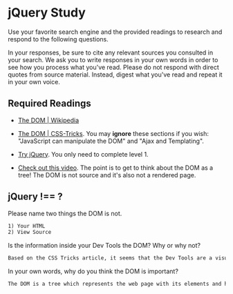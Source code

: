 # jQuery Study

Use your favorite search engine and the provided readings to research and
respond to the following questions.

In your responses, be sure to cite any relevant sources you consulted in your
search. We ask you to write responses in your own words in order to see how you
process what you've read. Please do not respond with direct quotes from source
material. Instead, digest what you've read and repeat it in your own voice.

## Required Readings

-   [The DOM | Wikipedia](https://en.wikipedia.org/wiki/Document_Object_Model)

-   [The DOM | CSS-Tricks](https://css-tricks.com/dom/). You may **ignore**
    these sections if you wish: "JavaScript can manipulate the DOM" and "Ajax
    and Templating".

-   [Try jQuery](http://try.jquery.com/). You only need to complete level 1.

-   [Check out this video](https://www.youtube.com/watch?v=n1cKlKM3jYI). The
point is to get to think about the DOM as a tree! The DOM is not source and
it's also not a rendered page.

## jQuery !== ?

Please name two things the DOM is not.

```md
1) Your HTML
2) View Source
```

Is the information inside your Dev Tools the DOM? Why or why not?

```md
Based on the CSS Tricks article, it seems that the Dev Tools are a visual representation of the DOM. In that sense, it represents the DOM.
```

In your own words, why do you think the DOM is important?

```md
The DOM is a tree which represents the web page with its elements and how it has been rendered in the browser. It allows us to manipulate our web page and create functionality for the site.
```
